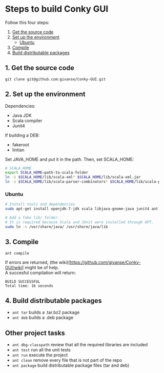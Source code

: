 # Steps to build Conky GUI

Follow this four steps:
   1. [Get the source code](build.md#1-get-the-source-code)
   2. [Set up the environment](build.md#2-set-up-the-environment)
      * [Ubuntu](build.md#ubuntu)
   3. [Compile](build.md#3-compile)
   4. [Build distributable packages](4-build-distributable-packages)

## 1. Get the source code

    git clone git@github.com:givanse/Conky-GUI.git

## 2. Set up the environment

Dependencies:
 * Java JDK
 * Scala compiler 
 * Junit4

If building a DEB:
 * fakeroot
 * lintian

Set JAVA_HOME and put it in the path. Then, set SCALA_HOME:
```bash
# SCALA_HOME
export SCALA_HOME=path-to-scala-folder
ln -s $SCALA_HOME/lib/scala-xml* $SCALA_HOME/lib/scala-xml.jar
ln -s $SCALA_HOME/lib/scala-parser-combinators* $SCALA_HOME/lib/scala-parser-combinators.jar
```

### Ubuntu
```bash
# Install tools and dependencies
sudo apt-get install openjdk-7-jdk scala libjava-gnome-java junit4 ant fakeroot lintian

# Add a fake lib/ folder.
# It is required because Scala and JUnit were installed through APT.
sudo ln -s /usr/share/java/ /usr/share/java/lib
```

## 3. Compile

    ant compile

If errors are returned, (the wiki)[https://github.com/givanse/Conky-GUI/wiki] might be of help.    
A succesful compilation will return:

    BUILD SUCCESSFUL
    Total time: 16 seconds

## 4. Build distributable packages
 * ```ant tar``` builds a .tar.bz2 package
 * ```ant deb``` builds a .deb package

## Other project tasks
 * ```ant dbg-classpath``` review that all the required libraries are included
 * ```ant test``` run all the unit tests
 * ```ant run``` execute the project
 * ```ant clean``` remove every file that is not part of the repo
 * ```ant package``` build distributable package files (tar and deb)

